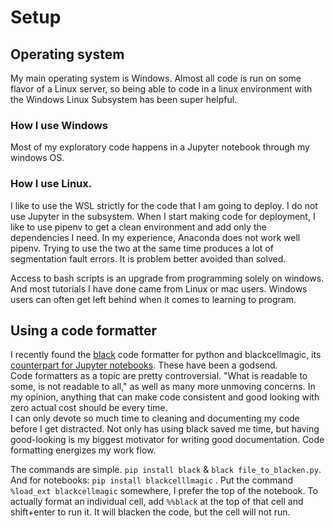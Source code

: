 # Setup

## Operating system

My main operating system is Windows. Almost all code is run on some flavor of a Linux server, so being able to code in a linux environment with the Windows Linux Subsystem has been super helpful. 

### How I use Windows

Most of my exploratory code happens in a Jupyter notebook through my windows OS.  

### How I use Linux.

I like to use the WSL strictly for the code that I am going to deploy.  I do not use Jupyter in the subsystem.  When I start making code for deployment, I like to use pipenv to get a clean environment and add only the dependencies I need. In my experience, Anaconda does not work well pipenv. Trying to use the two at the same time produces a lot of segmentation fault errors. It is problem better avoided than solved.

Access to bash scripts is an upgrade from programming solely on windows. And most tutorials I have done came from Linux or mac users. Windows users can often get left behind when it comes to learning to program. 

## Using a code formatter

I recently found the [black](https://github.com/python/black) code formatter for python and blackcellmagic, its [counterpart for Jupyter notebooks](https://github.com/csurfer/blackcellmagic). These have been a godsend.   
Code formatters as a topic are pretty controversial. "What is readable to some, is not readable to all," as well as many more unmoving concerns. In my opinion, anything that can make code consistent and good looking with zero actual cost should be every time.  
I can only devote so much time to cleaning and documenting my code before I get distracted. Not only has using black saved me time, but having good-looking is my biggest motivator for writing good documentation. Code formatting energizes my work flow. 

The commands are simple. `pip install black` & `black file_to_blacken.py`.  
And for notebooks: `pip install blackcelllmagic` . Put the command `%load_ext blackcellmagic` somewhere, I prefer the top of the notebook. To actually format an individual cell, add `%%black` at the top of that cell and shift+enter to run it. It will blacken the code, but the cell will not run. 

